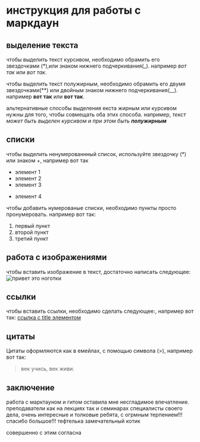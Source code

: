 # инструкция для работы с маркдаун

## выделение текста

чтобы выделить текст курсивом, необходимо обрамить его звездочками (*),или знаком нижнего подчеркивания(_).  например *вот так* или _вот так_. 

чтобы выделить текст полужирным, необходимо обрамить его двумя звездочками(**) или двойным знаком нижнего подчеркивания(__). например **вот так** или __вот так__.

альтернативные способы выделения екста жирным или курсивом нужны для того, чтобы совмещать оба этих способа. например, _текст может быть выделен курсивом и при этом быть **полужирным**_

## списки

чтобы выделить ненумерованнный список,  используйте звездочку (*) или знаком +, например вот так
* элемент 1
* элемент 2
* элемент 3
+ элемент 4 

чтобы добавить нумерованые списки, необходимо пункты просто пронумеровать. например вот так:

1. первый пункт
2. второй пункт
3. третий пункт

## работа с изображениями

чтобы вставить изображение в текст, достаточно написать следующее: 
![привет это ноготки](ноготки.jpg)

## ссылки

чтобы  вставить ссылки, необходимо сделать следующее:[](), например вот так:
 [ссылка с title элементом](http://example.com/link "Я ссылка")


## цитаты

Цитаты оформляются как в емейлах, с помощью символа (>), например вот так:
> век учись, век живи.


## заключение

работа с марктауном и гитом оставила мне несгладимое впечатление. преподаватели как на лекциях так и семинарах  специалисты своего дела, очень интересные  и толковые ребята, с огрмным терпением!!! спасибо большое!!!
 тефтелька замечательный котик
 
 совершенно с этим согласна
